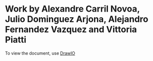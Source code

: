 # Work by Alexandre Carril Novoa, Julio Dominguez Arjona, Alejandro Fernandez Vazquez and Vittoria Piatti
To view the document, use [DrawIO](https://app.diagrams.net/)
